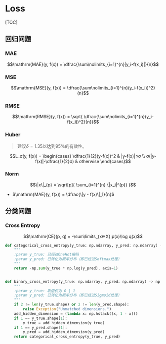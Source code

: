 # Loss

[TOC]

## 回归问题

### MAE

$$\mathrm{MAE}(y, f(x)) = \dfrac{\sum\nolimits_{i=1}^{n}|y_i-f(x_i)|}{n}$$

### MSE

$$\mathrm{MSE}(y, f(x)) = \dfrac{\sum\nolimits_{i=1}^{n}(y_i-f(x_i))^2}{n}$$

### RMSE

$$\mathrm{RMSE}(y, f(x)) = \sqrt{ \dfrac{\sum\nolimits_{i=1}^{n}(y_i-f(x_i))^2}{n}}$$

### Huber

>建议$δ=1.35$以达到$95\%$的有效性。

$$L_σ(y, f(x)) = \begin{cases}
    \dfrac{1}{2}(y-f(x))^2    & |y-f(x)|≤σ
\\  σ(|y-f(x)|-\dfrac{1}{2}σ) & otherwise
\end{cases}$$

### Norm

$$\|x\|_{p} = \sqrt[p]{ \sum_{i=1}^{n} {|x_i|^{p}} }$$

- $\mathrm{MAE}(y, f(x)) = \dfrac{\|y - f(x)\|_1}{n}$

## 分类问题

### Cross Entropy

$$\mathrm{CE}(p, q) = -\sum\limits_{x∈X} p(x)\log q(x)$$

```python
def categorical_cross_entropy(y_true: np.ndarray, y_pred: np.ndarray) -> np.ndarray:
    """
    :param y_true: 已经过OneHot编码
    :param y_pred: 已转化为概率分布（即已经过Softmax处理）
    """
    return -np.sum(y_true * np.log(y_pred), axis=1)


def binary_cross_entropy(y_true: np.ndarray, y_pred: np.ndarray) -> np.ndarray:
    """
    :param y_true: 取值仅为 0 | 1
    :param y_pred: 已转化为概率分布（即已经过Sigmoid处理）
    """
    if 2 != len(y_true.shape) or 2 != len(y_pred.shape):
        raise Exception("Unmatched dimensions.")
    add_hidden_dimension = (lambda x: np.hstack([x, 1 - x]))
    if 1 == y_true.shape[1]:
        y_true = add_hidden_dimension(y_true)
    if 1 == y_pred.shape[1]:
        y_pred = add_hidden_dimension(y_pred)
    return categorical_cross_entropy(y_true, y_pred)
```
